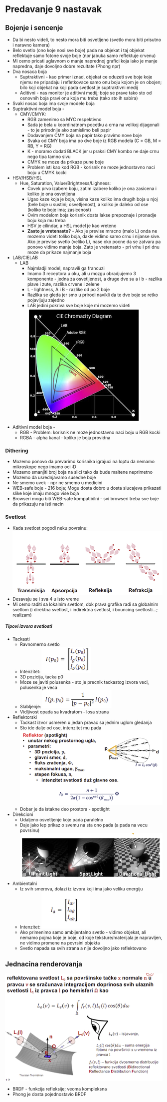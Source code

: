 # Predavanje 9 nastavak

## Bojenje i sencenje
- Da bi nesto videli, to nesto mora biti osvetljeno (svetlo mora biti prisutno i naravno kamera)
- Belo svetlo (ono koje nosi sve boje) pada na objekat i taj objekat reflektuje samo fotone svoje boje (npr jabuka samo reflektuje crvenu)
- Mi cemo pricati uglavnom o manje naprednoj grafici koja iako je manje napredna, daje dovoljno dobre rezultate (Phong npr)
- Dva nosaca boja
    - Suptraktivni - kao primer iznad, objekat ce oduzeti sve boje koje njemu ne pripadaju i refletkovace samo onu boju kojom je on obojen; bilo koji objekat na koji pada svetlost je suptraktivni medij
    - Aditivni - nas monitor je aditivni medij; boje se prave tako sto od osnovnih boja pravi onu koja mu treba (tako sto ih sabira)
- Svaki nosac boja ima svoje modele boja
- Suptraktivni model boja - 
    - CMY/CMYK: 
        - RGB zamenimo sa MYC respektivno
        - Sada je bela u koordinatnom pocetku a crna na velikoj dijagonali - to je prirodnije ako zamislimo beli papir
        - Dodavanjem CMY boja na papir tako pravimo nove boje 
        - Svaka od CMY boja ima po dve boje iz RGB modela (C = GB, M = RB, Y = RG)
        - K - moramo dodati BLACK jer u praksi CMY kombo ne daje crnu nego tipa tamno sivu
        - CMYK ne moze da prikaze pune boje
        - Problem isti kao kod RGB - korisnik ne moze jednostavno naci boju u CMYK kocki
- HSV/HSB/HSL
    - Hue, Saturation, Value/Brightness/Lighness:
        - Covek prvo izabere boju, zatim izabere koliko je ona zasicena i koliko je ona osvetljena
        - Ugao kaze koja je boja, visina kaze koliko ima drugih boja u njoj (bele boje u sustini; osvetljenost), a koliko je daleko od ose (koliko te boje ima; zasicenost)
        - Ovim modelom boja korisnik dosta lakse prepoznaje i pronadje boju koja mu treba
        - HSV je cilindar, a HSL model je kao vreteno
        - **Zasto je vretenasto?** - Ako je previse mracno (malo L) onda ne mozemo videti toliko boja, dakle vidimo samo crnu i nijanse sive. Ako je previse svetlo (veliko L), nase oko pocne da se zatvara pa ponovo vidimo manje boja. Zato je vretenasto - pri vrhu i pri dnu moze da prikaze najmanje boja
- LAB/CIELAB
    - LAB
        - Najmladji model, napravili ga francuzi
        - Imamo 3 receptora u oku, ali u mozgu obradjujemo 3 komponente - jedna za osvetljenost, a druge dve su a i b - razlika plave i zute, razlika crvene i zelene
        - L - lightness, A i B - razlike od po 2 boje
        - Razlika se gleda jer smo u prirodi navikli da te dve boje se retko pojavljuju zajedno
        - LAB jedini pokriva sve boje koje mi mozemo videti
        ![CIELAB](img/cielab.png)
- Aditivni model boja - 
    - RGB - Problem: korisnik ne moze jednostavno naci boju u RGB kocki
    - RGBA - alpha kanal - koliko je boja providna

### Dithering
- Mozemo ponovo da prevarimo korisnika igrajuci na loptu da nemamo mikroskope nego imamo oci :D
- Mozemo smanjiti broj boja na slici tako da bude maltene neprimetno
- Mozemo da usrednjavamo susedne boje
- Ne smemo uvek - npr ne smemo u medicini
- WEB-safe boje - 216 boja; Mogu dosta dobro u dosta slucajeva prikazati slike koje imaju mnogo vise boja
- Browseri mogu biti WEB-safe kompatibilni - svi browseri treba sve boje da prikazuju na isti nacin

### Svetlost
- Kada svetlost pogodi neku povrsinu:
![Fotoni](img/fotoni.png)
- Desavaju se i sva 4 u isto vreme
- Mi cemo raditi sa lokalnim svetlom, dok prava grafika radi sa globalnim svetlom (i direktna svetlost, i indirektna svetlost, i bouncing svetlosti...; realizam)

##### Tipovi izvora svetlosti
- Tackasti
    - Ravnomerno svetlo
    - Intenzitet:
    ![Intenzitet tackasto](img/intenzitet-tackasto.png)
    - 3D pozicija, tacka p0
    - Moze se javiti polusenka - sto je precnik tackastog izvora veci, polusenka je veca
    - Slabljenje:
    ![Slabljenje tackasto](img/slabljenje-tackasto.png)
    - Vidljivost opada sa kvadratom - losa strana
- Reflektorski
    - Tackast izvor usmeren u jedan pravac sa jednim uglom gledanja
    - Sto ide dalje od ose, intenzitet mu pada
    ![Reflektorsko svetlo](img/reflektorsko-svetlo.png)
    - Dobar je da istakne deo prostora - spotlight
- Direkcioni
    - Udaljeno osvetljenje koje pada paralelno
    - Daje jako lep prikaz o svemu na sta ono pada (a pada na vecu povrsinu)
    ![Direkciono svetlo](img/direkciono-svetlo.png)
- Ambientalni
    - Iz svih smerova, dolazi iz izvora koji ima jako veliku energiju
    - Intenzitet:
    ![Intenzitet ambijentalno](img/intenzitet-ambijentalno.png)
    - Ako primenimo samo ambijentalno svetlo - vidimo objekat, ali nemamo pojma koje je boje, od koje teksture/materijala je napravljen, ne vidimo promene na povrsini objekta
    - Svetlo napada sa svih strana a nije dovoljno jako reflektovano

## Jednacina renderovanja

![Jednacina renderovanja](img/jednacina-renderovanja.png)
- BRDF - funkcija refleksije; veoma kompleksna
- Phong je dosta pojednostavio BRDF